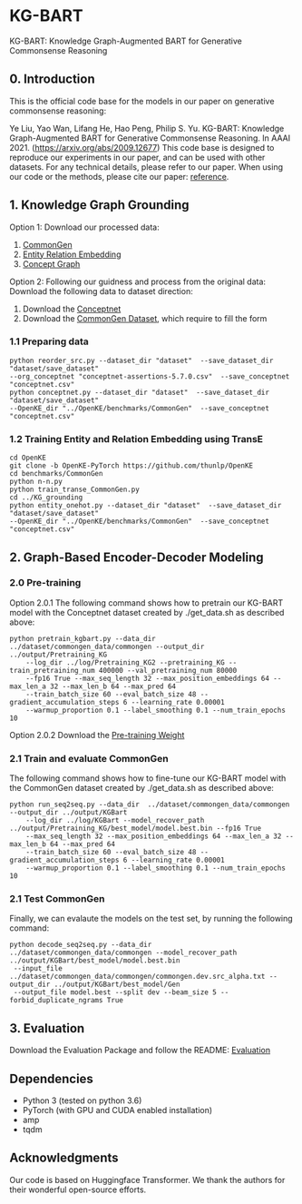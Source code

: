 # KG-BART
KG-BART: Knowledge Graph-Augmented BART for Generative Commonsense Reasoning

## 0. Introduction
This is the official code base for the models in our paper on generative commonsense reasoning:

Ye Liu, Yao Wan, Lifang He, Hao Peng, Philip S. Yu. KG-BART: Knowledge Graph-Augmented BART for Generative Commonsense Reasoning. In AAAI 2021. (https://arxiv.org/abs/2009.12677) This code base is designed to reproduce our experiments in our paper, and can be used with other datasets. For any technical details, please refer to our paper.
When using our code or the methods, please cite our paper: [reference](https://arxiv.org/abs/2009.12677).

## 1. Knowledge Graph Grounding
Option 1:
Download our processed data:
1. [CommonGen](https://drive.google.com/drive/folders/1sOuSY4ZeXsf1vYbPumiQxg2Pr1CECJNk?usp=sharing)
2. [Entity Relation Embedding](https://drive.google.com/drive/folders/13h0PM_WvdsEh2FGc5l0iaxf7bWl_YVUe?usp=sharing)
3. [Concept Graph](https://drive.google.com/drive/folders/1i0UYYbUYNN4fmVKD5WgpImtcsRGWATnE?usp=sharing)

Option 2: 
Following our guidness and process from the original data:
Download the following data to dataset direction:

1. Download the [Conceptnet](https://github.com/commonsense/conceptnet5/wiki/Downloads)
2. Download the [CommonGen Dataset](https://inklab.usc.edu/CommonGen/), which require to fill the form

### 1.1 Preparing data  
```
python reorder_src.py --dataset_dir "dataset"  --save_dataset_dir "dataset/save_dataset" 
--org_conceptnet "conceptnet-assertions-5.7.0.csv"  --save_conceptnet "conceptnet.csv"
python conceptnet.py --dataset_dir "dataset"  --save_dataset_dir "dataset/save_dataset"   
--OpenKE_dir "../OpenKE/benchmarks/CommonGen"  --save_conceptnet "conceptnet.csv"
```
### 1.2 Training Entity and Relation Embedding using TransE
```
cd OpenKE
git clone -b OpenKE-PyTorch https://github.com/thunlp/OpenKE
cd benchmarks/CommonGen
python n-n.py
python train_transe_CommonGen.py
cd ../KG_grounding
python entity_onehot.py --dataset_dir "dataset"  --save_dataset_dir "dataset/save_dataset"  
--OpenKE_dir "../OpenKE/benchmarks/CommonGen"  --save_conceptnet "conceptnet.csv"
```
## 2. Graph-Based Encoder-Decoder Modeling

### 2.0 Pre-training 
Option 2.0.1 The following command shows how to pretrain our KG-BART model with the Conceptnet dataset created by ./get_data.sh as described above:
```
python pretrain_kgbart.py --data_dir ../dataset/commongen_data/commongen --output_dir ../output/Pretraining_KG 
    --log_dir ../log/Pretraining_KG2 --pretraining_KG --train_pretraining_num 400000 --val_pretraining_num 80000 
    --fp16 True --max_seq_length 32 --max_position_embeddings 64 --max_len_a 32 --max_len_b 64 --max_pred 64 
    --train_batch_size 60 --eval_batch_size 48 --gradient_accumulation_steps 6 --learning_rate 0.00001 
    --warmup_proportion 0.1 --label_smoothing 0.1 --num_train_epochs 10
```
Option 2.0.2 Download the [Pre-training Weight](https://drive.google.com/drive/folders/18BHATG8ZtZiO6sLQemNWsLUdwwuqUabE?usp=sharing)

### 2.1 Train and evaluate CommonGen
The following command shows how to fine-tune our KG-BART model with the CommonGen dataset created by ./get_data.sh as described above:
```
python run_seq2seq.py --data_dir  ../dataset/commongen_data/commongen --output_dir ../output/KGBart
    --log_dir ../log/KGBart --model_recover_path ../output/Pretraining_KG/best_model/model.best.bin --fp16 True
    --max_seq_length 32 --max_position_embeddings 64 --max_len_a 32 --max_len_b 64 --max_pred 64
    --train_batch_size 60 --eval_batch_size 48 --gradient_accumulation_steps 6 --learning_rate 0.00001
    --warmup_proportion 0.1 --label_smoothing 0.1 --num_train_epochs 10
```
### 2.1 Test CommonGen
Finally, we can evalaute the models on the test set, by running the following command:
```
python decode_seq2seq.py --data_dir ../dataset/commongen_data/commongen --model_recover_path ../output/KGBart/best_model/model.best.bin
 --input_file ../dataset/commongen_data/commongen/commongen.dev.src_alpha.txt --output_dir ../output/KGBart/best_model/Gen
 --output_file model.best --split dev --beam_size 5 --forbid_duplicate_ngrams True
```
## 3. Evaluation
Download the Evaluation Package and follow the README:
[Evaluation](https://github.com/INK-USC/CommonGen/tree/master/evaluation)

## Dependencies
* Python 3 (tested on python 3.6)
* PyTorch (with GPU and CUDA enabled installation)
* amp 
* tqdm
## Acknowledgments
Our code is based on Huggingface Transformer. We thank the authors for their wonderful open-source efforts.